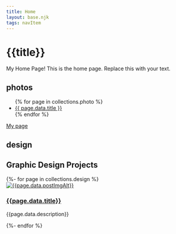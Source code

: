 ```yaml
---
title: Home
layout: base.njk
tags: navItem
---
```

# {{title}}

My Home Page!
This is the home page. Replace this with your text.

<div class="projects">
    <div class="project"></div>
</div>

## photos
<ul>
{% for page in collections.photo %}
<li>
    <a href="{{ page.url }}"> {{ page.data.title }}</a>
</li>
{% endfor %}
</ul>

<a href="blah.html">My page</a>

## design

<main class="design cards">
    <h2 class="cards_header">Graphic Design Projects</h2>
    {%- for page in collections.design %}
    <div class="pjcard">
      <div class="card_img">
          <a href="{{page.url}}"><img src="/images/{{page.data.postImg}}" alt="{{page.data.postImgAlt}}"></a></div>
      <div class="card_text">
        <h3><a href="{{page.url}}">{{page.data.title}}</a></h3>
        <p>{{page.data.description}}<p>
      </div>
    </div> 
    </div>
    {%- endfor %}
</main>